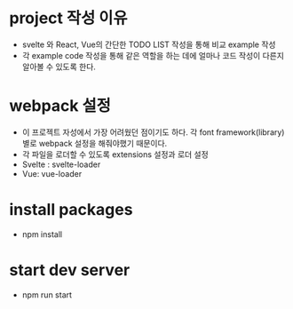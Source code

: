 # project 작성 이유
- svelte 와 React, Vue의 간단한 TODO LIST 작성을 통해 비교 example 작성
- 각 example code 작성을 통해 같은 역할을 하는 데에 얼마나 코드 작성이 다른지 알아볼 수 있도록 한다.

# webpack 설정
- 이 프로젝트 자성에서 가장 어려웠던 점이기도 하다. 각 font framework(library) 별로 webpack 설정을 해줘야했기 때문이다.
- 각 파일을 로더할 수 있도록 extensions 설정과 로더 설정 
- Svelte : svelte-loader
- Vue: vue-loader

# install packages
- npm install

# start dev server
- npm run start

